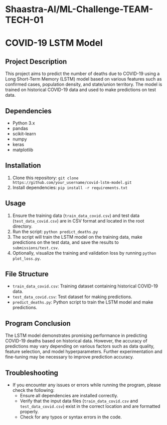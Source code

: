 # Shaastra-AI/ML-Challenge-TEAM-TECH-01
# COVID-19 LSTM Model

## Project Description
This project aims to predict the number of deaths due to COVID-19 using a Long Short-Term Memory (LSTM) model based on various features such as confirmed cases, population density, and state/union territory. The model is trained on historical COVID-19 data and used to make predictions on test data.

## Dependencies
- Python 3.x
- pandas
- scikit-learn
- numpy
- keras
- matplotlib

## Installation
1. Clone this repository: `git clone https://github.com/your_username/covid-lstm-model.git`
2. Install dependencies: `pip install -r requirements.txt`

## Usage
1. Ensure the training data (`train_data_covid.csv`) and test data (`test_data_covid.csv`) are in CSV format and located in the root directory.
2. Run the script: `python predict_deaths.py`
3. The script will train the LSTM model on the training data, make predictions on the test data, and save the results to `submissions/test.csv`.
4. Optionally, visualize the training and validation loss by running `python plot_loss.py`.

## File Structure
- `train_data_covid.csv`: Training dataset containing historical COVID-19 data.
- `test_data_covid.csv`: Test dataset for making predictions.
- `predict_deaths.py`: Python script to train the LSTM model and make predictions.

## Program Conclusion
The LSTM model demonstrates promising performance in predicting COVID-19 deaths based on historical data. However, the accuracy of predictions may vary depending on various factors such as data quality, feature selection, and model hyperparameters. Further experimentation and fine-tuning may be necessary to improve prediction accuracy.

## Troubleshooting
- If you encounter any issues or errors while running the program, please check the following:
  - Ensure all dependencies are installed correctly.
  - Verify that the input data files (`train_data_covid.csv` and `test_data_covid.csv`) exist in the correct location and are formatted properly.
  - Check for any typos or syntax errors in the code.
